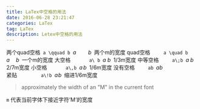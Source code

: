 ```yaml
---
title: LaTex中空格的用法
date: 2016-06-28 23:21:47
categories: LaTex
tag: LaTex
description: Letex中空格的用法
---
```


两个quad空格&ensp;`a \qquad b`&ensp;$a \qquad b$&ensp;两个m的宽度
quad空格&ensp;&ensp;&ensp;&ensp;&ensp;`a \quad b`&ensp;$a \quad b$&ensp;一个m的宽度
大空格&ensp;&ensp;&ensp;&ensp;&ensp;&ensp;&ensp;`a\ b`&ensp;$a\ b$&ensp;1/3m宽度
中等空格&ensp;&ensp;&ensp;&ensp;&ensp;`a\;b`&ensp;$a\;b$&ensp;2/7m宽度
小空格&ensp;&ensp;&ensp;&ensp;&ensp;&ensp;&ensp;`a\,b`&ensp;$a\,b$&ensp;1/6m宽度
没有空格&ensp;&ensp;&ensp;&ensp;&ensp;`ab`&ensp;$ab\,$	
紧贴&ensp;&ensp;&ensp;&ensp;&ensp;&ensp;&ensp;&ensp;&ensp;`a\!b`&ensp;$a\!b$&ensp;缩进1/6m宽度

> approximately the width of an "M" in the current font

`m` 代表当前字体下接近字符‘M’的宽度
